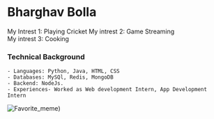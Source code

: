 # Bharghav Bolla
My Intrest 1: Playing Cricket
My intrest 2: Game Streaming    
My intrest 3: Cooking

### Technical Background
    - Languages: Python, Java, HTML, CSS
    - Databases: MySQl, Redis, MongoDB
    - Backend: NodeJs.
    - Experiences- Worked as Web development Intern, App Development Intern

![Favorite_meme](https://images.app.goo.gl/HiCQm6ysi9PYGEJ49)) 
